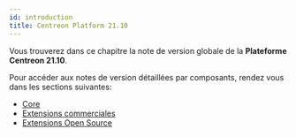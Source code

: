 ```yaml
---
id: introduction
title: Centreon Platform 21.10
---
```


Vous trouverez dans ce chapitre la note de version globale de la **Plateforme Centreon 21.10**.

Pour accéder aux notes de version détaillées par composants, rendez vous dans les sections suivantes:

- [Core](centreon-core.md)
- [Extensions commerciales](centreon-commercial-extensions.md)
- [Extensions Open Source](centreon-os-extensions.md)
